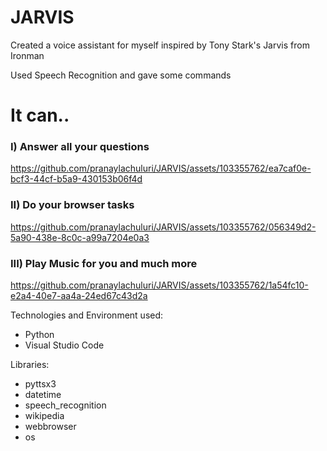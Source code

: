 # JARVIS

Created a voice assistant for myself inspired by Tony Stark's Jarvis from Ironman 

Used Speech Recognition and gave some commands

# It can..
### I) Answer all your questions 






https://github.com/pranaylachuluri/JARVIS/assets/103355762/ea7caf0e-bcf3-44cf-b5a9-430153b06f4d


### II) Do your browser tasks





https://github.com/pranaylachuluri/JARVIS/assets/103355762/056349d2-5a90-438e-8c0c-a99a7204e0a3


### III) Play Music for you and much more


https://github.com/pranaylachuluri/JARVIS/assets/103355762/1a54fc10-e2a4-40e7-aa4a-24ed67c43d2a



Technologies and Environment used:

- Python
- Visual Studio Code

Libraries:

- pyttsx3
- datetime
- speech_recognition
- wikipedia
- webbrowser
- os

